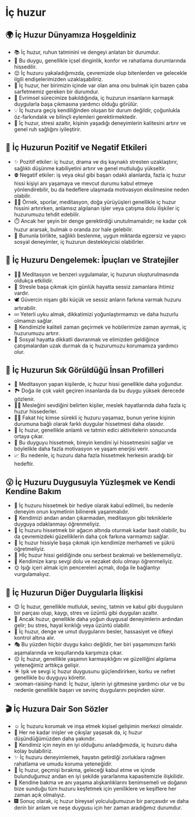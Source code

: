 # İç huzur

## 🌍 İç Huzur Dünyamıza Hoşgeldiniz

* 📚 İç huzur, ruhun tatminini ve dengeyi anlatan bir durumdur.
* 🌈 Bu duygu, genellikle içsel dinginlik, konfor ve rahatlama durumlarında hissedilir.
* 😌 İç huzuru yakaladığımızda, çevremizde olup bitenlerden ve gelecekle ilgili endişelerimizden uzaklaşabiliriz.
* 🦋 İç huzur, her birimizin içinde var olan ama onu bulmak için bazen çaba sarfetmemiz gereken bir durumdur.
* 🌳 Evrimsel sürecimize bakıldığında, iç huzurun insanların karmaşık duygularla başa çıkmasına yardımcı olduğu görülür.
* 💡 İç huzura geçiş kendiliğinden oluşan bir durum değildir, çoğunlukla öz-farkındalık ve bilinçli eylemleri gerektirmektedir.
* 🌷 İç huzur, stresi azaltır, kişinin yaşadığı deneyimlerin kalitesini artırır ve genel ruh sağlığını iyileştirir.

## 💫 İç Huzurun Pozitif ve Negatif Etkileri

* ✨ Pozitif etkiler: iç huzur, drama ve dış kaynaklı stresten uzaklaştırır, sağlıklı düşünme kabiliyetini artırır ve genel mutluluğu yükseltir.
* ⛔ Negatif etkiler: iş veya okul gibi başarı odaklı alanlarda, fazla iç huzur hissi kişiyi anı yaşamaya ve mevcut durumu kabul etmeye yönlendirebilir, bu da hedeflere ulaşmada motivasyon eksilmesine neden olabilir.
* 🏊‍♀️ Örnek, sporlar, meditasyon, doğa yürüyüşleri genellikle iç huzur hissini artırırken, anlamsız algılanan işler veya çatışma dolu ilişkiler iç huzurumuzu tehdit edebilir.
* ⏱️ Ancak her şeyin bir denge gerektirdiği unutulmamalıdır; ne kadar çok huzur ararsak, bulmak o oranda zor hale gelebilir.
* 🍫 Bununla birlikte, sağlıklı beslenme, uygun miktarda egzersiz ve yapıcı sosyal deneyimler, iç huzurun destekleyicisi olabilirler.

## 🚀 İç Huzuru Dengelemek: İpuçları ve Stratejiler

* 🧘‍♀️ Meditasyon ve benzeri uygulamalar, iç huzurun oluşturulmasında oldukça etkilidir.
* 🐾 Stresle başa çıkmak için günlük hayatta sessiz zamanlara ihtimiz vardır.
* 🕊️ Güvercin nişanı gibi küçük ve sessiz anların farkına varmak huzuru artırabilir.
* 💤 Yeterli uyku almak, dikkatimizi yoğunlaştırmamızı ve daha huzurlu olmamızı sağlar.
* 🎨 Kendimizle kaliteli zaman geçirmek ve hobilerimize zaman ayırmak, iç huzurumuzu artırır.
* 🦘 Sosyal hayatta dikkatli davranmak ve elimizden geldiğince çatışmalardan uzak durmak da iç huzurumuzu korumamıza yardımcı olur.

## 🔎 İç Huzurun Sık Görüldüğü İnsan Profilleri

* 💃 Meditasyon yapan kişilerde, iç huzur hissi genellikle daha yoğundur.
* 🏞️ Doğa ile çok vakit geçiren insanlarda da bu duygu yüksek derecede gözlenir.
* 👩‍🏫 Mesleğini sevdiğini belirten kişiler, meslek hayatlarında daha fazla iç huzur hissederler.
* 🧏‍♀️ Fakat hiç kimse sürekli iç huzuru yaşamaz, bunun yerine kişinin durumuna bağlı olarak farklı duygular hissetmesi daha olasıdır.
* 💃 İç huzur, genellikle anlamlı ve tatmin edici aktivitelerin sonucunda ortaya çıkar.
* 🧠 Bu duyguyu hissetmek, bireyin kendini iyi hissetmesini sağlar ve böylelikle daha fazla motivasyon ve yaşam enerjisi verir.
* 📈 Bu nedenle, iç huzuru daha fazla hissetmek herkesin aradığı bir hedeftir.

## 😮 İç Huzuru Duygusuyla Yüzleşmek ve Kendi Kendine Bakım

* 🎁 İç huzuru hissetmek bir hediye olarak kabul edilmeli, bu nedenle deneyim onun kıymetinin bilinerek yaşanmalıdır.
* 🌿 Kendimizi andan andan çıkarmadan, meditasyon gibi tekniklerle duyguya odaklanmayı öğrenmeliyiz.
* 🍂 İç huzuru hissetmek bir ağacın altında oturmak kadar basit olabilir, bu da çevremizdeki güzelliklerin daha çok farkına varmamızı sağlar.
* 🙏 İç huzur hissiyle başa çıkmak için kendimize merhameti ve şükrü öğretmeliyiz.
* 🌼 Hİç huzur hissi geldiğinde onu serbest bırakmalı ve beklememeliyiz.
* 💖 Kendimize karşı sevgi dolu ve nezaket dolu olmayı öğrenmeliyiz.
* 🌞 Işığı içeri almak için pencereleri açmalı, doğa ile bağlantıyı vurgulamalıyız.

## 💓 İç Huzurun Diğer Duygularla İlişkisi

* 😊 İç huzur, genellikle mutluluk, sevinç, tatmin ve kabul gibi duyguların bir parçası olup, kaygı, stres ve üzüntü gibi duyguları azaltır.
* 🧭 Ancak huzur, genellikle daha yoğun duygusal deneyimlerin ardından gelir; bu stres, hayal kırıklığı veya üzüntü olabilir.
* 🚦 İç huzur, denge ve umut duygularını besler, hassasiyet ve öfkeyi kontrol altına alır.
* 🎭 Bu yüzden hiçbir duygu kalıcı değildir, her biri yaşamımızın farklı aşamalarında ve koşullarında karşımıza çıkar.
* 😌 İç huzur, genellikle yaşamın karmaşıklığını ve güzelliğini algılama yeteneğimiz arttıkça gelişir.
* ☀️ Işık ve sevgi iç huzur duygusunu güçlendirirken, korku ve nefret genellikle bu duyguyu köreltir.
* :woman-raising-hand: İç huzur, işlerin iyi gitmesine yardımcı olur ve bu nedenle genellikle başarı ve sevinç duygularını peşinden sürer.

## 🎬 İç Huzura Dair Son Sözler

* ☺️ İç huzuru korumak ve inşa etmek kişisel gelişimin merkezi olmalıdır.
* 🌊 Her ne kadar inişler ve çıkışlar yaşasak da, iç huzur düşündüğümüzden daha yakındır.
* 💖 Kendimiz için neyin en iyi olduğunu anladığımızda, iç huzuru daha kolay bulabiliriz.
* ✨ İç huzuru deneyimlemek, hayatın getirdiği zorluklara rağmen rahatlama ve umudu koruma yeteneğidir.
* 📅 İç huzur, geçmişi bırakma, geleceği kabul etme ve içinde bulunduğumuz andan en iyi şekilde yararlanma kapasitemizle ilişkilidir.
* 🌳 Kendine bakma ve anı yaşama alışkanlıklarını benimsemeli ve doğanın bize sunduğu tüm huzuru keşfetmek için yeniliklere ve keşiflere her zaman açık olmalıyız.
* 🎆 Sonuç olarak, iç huzur bireysel yolculuğumuzun bir parçasıdır ve daha derin bir anlam ve neşe duygusu için her zaman aradığımız durumdur.
